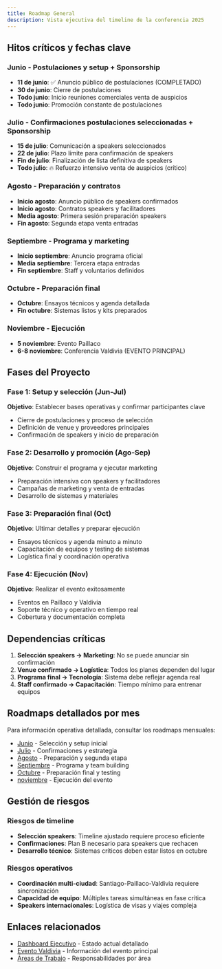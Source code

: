 ```yaml
---
title: Roadmap General
description: Vista ejecutiva del timeline de la conferencia 2025
---
```


## Hitos críticos y fechas clave

### Junio - Postulaciones y setup + Sponsorship

- **11 de junio**: ✅ Anuncio público de postulaciones (COMPLETADO)
- **30 de junio**: Cierre de postulaciones
- **Todo junio**: Inicio reuniones comerciales venta de auspicios
- **Todo junio**: Promoción constante de postulaciones

### Julio - Confirmaciones postulaciones seleccionadas + Sponsorship

- **15 de julio**: Comunicación a speakers seleccionados
- **22 de julio**: Plazo límite para confirmación de speakers
- **Fin de julio**: Finalización de lista definitiva de speakers
- **Todo julio**: 🔥 Refuerzo intensivo venta de auspicios (crítico)

### Agosto - Preparación y contratos

- **Inicio agosto**: Anuncio público de speakers confirmados
- **Inicio agosto**: Contratos speakers y facilitadores
- **Media agosto**: Primera sesión preparación speakers
- **Fin agosto**: Segunda etapa venta entradas

### Septiembre - Programa y marketing

- **Inicio septiembre**: Anuncio programa oficial
- **Media septiembre**: Tercera etapa entradas
- **Fin septiembre**: Staff y voluntarios definidos

### Octubre - Preparación final

- **Octubre**: Ensayos técnicos y agenda detallada
- **Fin octubre**: Sistemas listos y kits preparados

### Noviembre - Ejecución

- **5 noviembre**: Evento Paillaco
- **6-8 noviembre**: Conferencia Valdivia (EVENTO PRINCIPAL)

## Fases del Proyecto

### **Fase 1**: Setup y selección (Jun-Jul)

**Objetivo**: Establecer bases operativas y confirmar participantes clave

- Cierre de postulaciones y proceso de selección
- Definición de venue y proveedores principales
- Confirmación de speakers y inicio de preparación

### **Fase 2**: Desarrollo y promoción (Ago-Sep)

**Objetivo**: Construir el programa y ejecutar marketing

- Preparación intensiva con speakers y facilitadores
- Campañas de marketing y venta de entradas
- Desarrollo de sistemas y materiales

### **Fase 3**: Preparación final (Oct)

**Objetivo**: Ultimar detalles y preparar ejecución

- Ensayos técnicos y agenda minuto a minuto
- Capacitación de equipos y testing de sistemas
- Logística final y coordinación operativa

### **Fase 4**: Ejecución (Nov)

**Objetivo**: Realizar el evento exitosamente

- Eventos en Paillaco y Valdivia
- Soporte técnico y operativo en tiempo real
- Cobertura y documentación completa

## Dependencias críticas

1. **Selección speakers → Marketing**: No se puede anunciar sin confirmación
2. **Venue confirmado → Logística**: Todos los planes dependen del lugar
3. **Programa final → Tecnología**: Sistema debe reflejar agenda real
4. **Staff confirmado → Capacitación**: Tiempo mínimo para entrenar equipos

## Roadmaps detallados por mes

Para información operativa detallada, consultar los roadmaps mensuales:

- [Junio](/planificacion/roadmap-detallado/junio) - Selección y setup inicial
- [Julio](/planificacion/roadmap-detallado/julio) - Confirmaciones y estrategia
- [Agosto](/planificacion/roadmap-detallado/agosto) - Preparación y segunda etapa
- [Septiembre](/planificacion/roadmap-detallado/septiembre) - Programa y team building
- [Octubre](/planificacion/roadmap-detallado/octubre) - Preparación final y testing
- [noviembre](/planificacion/roadmap-detallado/noviembre) - Ejecución del evento

## Gestión de riesgos

### **Riesgos de timeline**

- **Selección speakers**: Timeline ajustado requiere proceso eficiente
- **Confirmaciones**: Plan B necesario para speakers que rechacen
- **Desarrollo técnico**: Sistemas críticos deben estar listos en octubre

### **Riesgos operativos**

- **Coordinación multi-ciudad**: Santiago-Paillaco-Valdivia requiere sincronización
- **Capacidad de equipo**: Múltiples tareas simultáneas en fase crítica
- **Speakers internacionales**: Logística de visas y viajes compleja

## Enlaces relacionados

- [Dashboard Ejecutivo](/planificacion/dashboard) - Estado actual detallado
- [Evento Valdivia](/eventos/valdivia/agenda) - Información del evento principal
- [Áreas de Trabajo](/planificacion/overview) - Responsabilidades por área